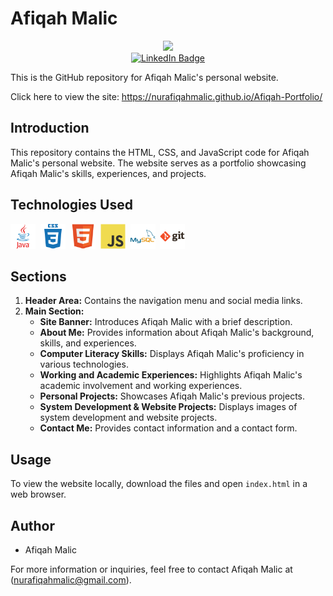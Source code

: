 # Afiqah Malic

<div id="header" align="center">
  <img src="https://media.giphy.com/media/M9gbBd9nbDrOTu1Mqx/giphy.gif" width="100"/>
</div>

<div id="badges" align="center">
  <a href="https://www.linkedin.com/in/afiqah-malik-9098a5258/">
    <img src="https://img.shields.io/badge/LinkedIn-blue?style=for-the-badge&logo=linkedin&logoColor=white" alt="LinkedIn Badge"/>
  </a>
</div>

This is the GitHub repository for Afiqah Malic's personal website.

Click here to view the site: https://nurafiqahmalic.github.io/Afiqah-Portfolio/

## Introduction

This repository contains the HTML, CSS, and JavaScript code for Afiqah Malic's personal website. The website serves as a portfolio showcasing Afiqah Malic's skills, experiences, and projects.

## Technologies Used

<div>
  <img src="https://github.com/devicons/devicon/blob/master/icons/java/java-original-wordmark.svg" title="Java" alt="Java" width="40" height="40"/>&nbsp;
  <img src="https://github.com/devicons/devicon/blob/master/icons/css3/css3-plain-wordmark.svg"  title="CSS3" alt="CSS" width="40" height="40"/>&nbsp;
  <img src="https://github.com/devicons/devicon/blob/master/icons/html5/html5-original.svg" title="HTML5" alt="HTML" width="40" height="40"/>&nbsp;
  <img src="https://github.com/devicons/devicon/blob/master/icons/javascript/javascript-original.svg" title="JavaScript" alt="JavaScript" width="40" height="40"/>&nbsp;
  <img src="https://github.com/devicons/devicon/blob/master/icons/mysql/mysql-original-wordmark.svg" title="MySQL"  alt="MySQL" width="40" height="40"/>&nbsp;
  <img src="https://github.com/devicons/devicon/blob/master/icons/git/git-original-wordmark.svg" title="Git" **alt="Git" width="40" height="40"/>
</div>

## Sections

1. **Header Area:** Contains the navigation menu and social media links.
2. **Main Section:**
   - **Site Banner:** Introduces Afiqah Malic with a brief description.
   - **About Me:** Provides information about Afiqah Malic's background, skills, and experiences.
   - **Computer Literacy Skills:** Displays Afiqah Malic's proficiency in various technologies.
   - **Working and Academic Experiences:** Highlights Afiqah Malic's academic involvement and working experiences.
   - **Personal Projects:** Showcases Afiqah Malic's previous projects.
   - **System Development & Website Projects:** Displays images of system development and website projects.
   - **Contact Me:** Provides contact information and a contact form.

## Usage

To view the website locally, download the files and open `index.html` in a web browser.

## Author

- Afiqah Malic

For more information or inquiries, feel free to contact Afiqah Malic at (nurafiqahmalic@gmail.com).

